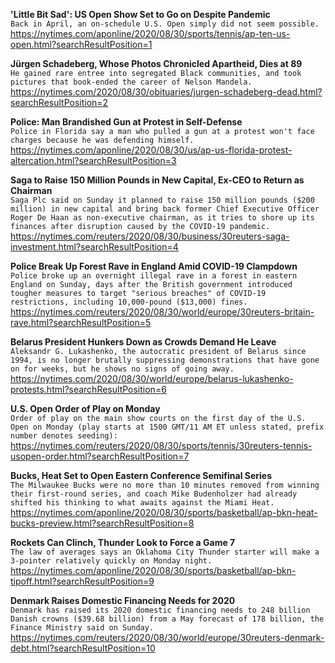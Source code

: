 **'Little Bit Sad': US Open Show Set to Go on Despite Pandemic**\
`Back in April, an on-schedule U.S. Open simply did not seem possible. `\
https://nytimes.com/aponline/2020/08/30/sports/tennis/ap-ten-us-open.html?searchResultPosition=1

**Jürgen Schadeberg, Whose Photos Chronicled Apartheid, Dies at 89**\
`He gained rare entree into segregated Black communities, and took pictures that book-ended the career of Nelson Mandela.`\
https://nytimes.com/2020/08/30/obituaries/jurgen-schadeberg-dead.html?searchResultPosition=2

**Police: Man Brandished Gun at Protest in Self-Defense**\
`Police in Florida say a man who pulled a gun at a protest won't face charges because he was defending himself.`\
https://nytimes.com/aponline/2020/08/30/us/ap-us-florida-protest-altercation.html?searchResultPosition=3

**Saga to Raise 150 Million Pounds in New Capital, Ex-CEO to Return as Chairman**\
`Saga Plc said on Sunday it planned to raise 150 million pounds ($200 million) in new capital and bring back former Chief Executive Officer Roger De Haan as non-executive chairman, as it tries to shore up its finances after disruption caused by the COVID-19 pandemic.`\
https://nytimes.com/reuters/2020/08/30/business/30reuters-saga-investment.html?searchResultPosition=4

**Police Break Up Forest Rave in England Amid COVID-19 Clampdown**\
`Police broke up an overnight illegal rave in a forest in eastern England on Sunday, days after the British government introduced tougher measures to target "serious breaches" of COVID-19 restrictions, including 10,000-pound ($13,000) fines. `\
https://nytimes.com/reuters/2020/08/30/world/europe/30reuters-britain-rave.html?searchResultPosition=5

**Belarus President Hunkers Down as Crowds Demand He Leave**\
`Aleksandr G. Lukashenko, the autocratic president of Belarus since 1994, is no longer brutally suppressing demonstrations that have gone on for weeks, but he shows no signs of going away.`\
https://nytimes.com/2020/08/30/world/europe/belarus-lukashenko-protests.html?searchResultPosition=6

**U.S. Open Order of Play on Monday**\
`Order of play on the main show courts on the first day of the U.S. Open on Monday (play starts at 1500 GMT/11 AM ET unless stated, prefix number denotes seeding):`\
https://nytimes.com/reuters/2020/08/30/sports/tennis/30reuters-tennis-usopen-order.html?searchResultPosition=7

**Bucks, Heat Set to Open Eastern Conference Semifinal Series**\
`The Milwaukee Bucks were no more than 10 minutes removed from winning their first-round series, and coach Mike Budenholzer had already shifted his thinking to what awaits against the Miami Heat.`\
https://nytimes.com/aponline/2020/08/30/sports/basketball/ap-bkn-heat-bucks-preview.html?searchResultPosition=8

**Rockets Can Clinch, Thunder Look to Force a Game 7**\
`The law of averages says an Oklahoma City Thunder starter will make a 3-pointer relatively quickly on Monday night.`\
https://nytimes.com/aponline/2020/08/30/sports/basketball/ap-bkn-tipoff.html?searchResultPosition=9

**Denmark Raises Domestic Financing Needs for 2020**\
`Denmark has raised its 2020 domestic financing needs to 248 billion Danish crowns ($39.68 billion) from a May forecast of 178 billion, the Finance Ministry said on Sunday.`\
https://nytimes.com/reuters/2020/08/30/world/europe/30reuters-denmark-debt.html?searchResultPosition=10

